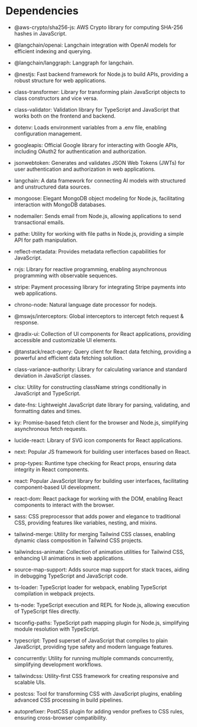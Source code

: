 # Dependencies

- @aws-crypto/sha256-js: AWS Crypto library for computing SHA-256 hashes in JavaScript.
- @langchain/openai: Langchain integration with OpenAI models for efficient indexing and querying.
- @langchain/langgraph: Langgraph for langchain.
- @nestjs: Fast backend framework for Node.js to build APIs, providing a robust structure for web applications.
- class-transformer: Library for transforming plain JavaScript objects to class constructors and vice versa.
- class-validator: Validation library for TypeScript and JavaScript that works both on the frontend and backend.
- dotenv: Loads environment variables from a .env file, enabling configuration management.
- googleapis: Official Google library for interacting with Google APIs, including OAuth2 for authentication and authorization.
- jsonwebtoken: Generates and validates JSON Web Tokens (JWTs) for user authentication and authorization in web applications.
- langchain: A data framework for connecting AI models with structured and unstructured data sources.
- mongoose: Elegant MongoDB object modeling for Node.js, facilitating interaction with MongoDB databases.
- nodemailer: Sends email from Node.js, allowing applications to send transactional emails.
- pathe: Utility for working with file paths in Node.js, providing a simple API for path manipulation.
- reflect-metadata: Provides metadata reflection capabilities for JavaScript.
- rxjs: Library for reactive programming, enabling asynchronous programming with observable sequences.
- stripe: Payment processing library for integrating Stripe payments into web applications.
- chrono-node: Natural language date processor for nodejs.

- @mswjs/interceptors: Global interceptors to intercept fetch request & response.
- @radix-ui: Collection of UI components for React applications, providing accessible and customizable UI elements.
- @tanstack/react-query: Query client for React data fetching, providing a powerful and efficient data fetching solution.
- class-variance-authority: Library for calculating variance and standard deviation in JavaScript classes.
- clsx: Utility for constructing className strings conditionally in JavaScript and TypeScript.
- date-fns: Lightweight JavaScript date library for parsing, validating, and formatting dates and times.
- ky: Promise-based fetch client for the browser and Node.js, simplifying asynchronous fetch requests.
- lucide-react: Library of SVG icon components for React applications.
- next: Popular JS framework for building user interfaces based on React.
- prop-types: Runtime type checking for React props, ensuring data integrity in React components.
- react: Popular JavaScript library for building user interfaces, facilitating component-based UI development.
- react-dom: React package for working with the DOM, enabling React components to interact with the browser.
- sass: CSS preprocessor that adds power and elegance to traditional CSS, providing features like variables, nesting, and mixins.
- tailwind-merge: Utility for merging Tailwind CSS classes, enabling dynamic class composition in Tailwind CSS projects.
- tailwindcss-animate: Collection of animation utilities for Tailwind CSS, enhancing UI animations in web applications.
- source-map-support: Adds source map support for stack traces, aiding in debugging TypeScript and JavaScript code.
- ts-loader: TypeScript loader for webpack, enabling TypeScript compilation in webpack projects.
- ts-node: TypeScript execution and REPL for Node.js, allowing execution of TypeScript files directly.
- tsconfig-paths: TypeScript path mapping plugin for Node.js, simplifying module resolution with TypeScript.
- typescript: Typed superset of JavaScript that compiles to plain JavaScript, providing type safety and modern language features.
- concurrently: Utility for running multiple commands concurrently, simplifying development workflows.
- tailwindcss: Utility-first CSS framework for creating responsive and scalable UIs.
- postcss: Tool for transforming CSS with JavaScript plugins, enabling advanced CSS processing in build pipelines.
- autoprefixer: PostCSS plugin for adding vendor prefixes to CSS rules, ensuring cross-browser compatibility.
